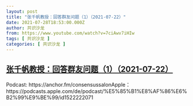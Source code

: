```yaml
---
layout: post
title: "张千帆教授：回答群友问题（1）（2021-07-22）"
date: 2021-07-28T18:53:00.000Z
author: 共识沙龙
from: https://www.youtube.com/watch?v=7ciAwv7iHIw
tags: [ 共识沙龙 ]
categories: [ 共识沙龙 ]
---
```

<!--1627498380000-->
[张千帆教授：回答群友问题（1）（2021-07-22）](https://www.youtube.com/watch?v=7ciAwv7iHIw)
------

<div>
Podcast: https://anchor.fm/consensussalonApple：https://podcasts.apple.com/de/podcast/%E5%85%B1%E8%AF%86%E6%B2%99%E9%BE%99/id1522222071
</div>
